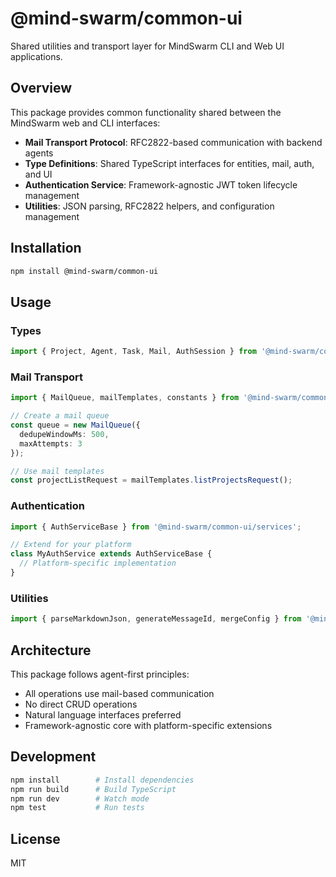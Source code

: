 # @mind-swarm/common-ui

Shared utilities and transport layer for MindSwarm CLI and Web UI applications.

## Overview

This package provides common functionality shared between the MindSwarm web and CLI interfaces:

- **Mail Transport Protocol**: RFC2822-based communication with backend agents
- **Type Definitions**: Shared TypeScript interfaces for entities, mail, auth, and UI
- **Authentication Service**: Framework-agnostic JWT token lifecycle management
- **Utilities**: JSON parsing, RFC2822 helpers, and configuration management

## Installation

```bash
npm install @mind-swarm/common-ui
```

## Usage

### Types

```typescript
import { Project, Agent, Task, Mail, AuthSession } from '@mind-swarm/common-ui/types';
```

### Mail Transport

```typescript
import { MailQueue, mailTemplates, constants } from '@mind-swarm/common-ui/transport';

// Create a mail queue
const queue = new MailQueue({
  dedupeWindowMs: 500,
  maxAttempts: 3
});

// Use mail templates
const projectListRequest = mailTemplates.listProjectsRequest();
```

### Authentication

```typescript
import { AuthServiceBase } from '@mind-swarm/common-ui/services';

// Extend for your platform
class MyAuthService extends AuthServiceBase {
  // Platform-specific implementation
}
```

### Utilities

```typescript
import { parseMarkdownJson, generateMessageId, mergeConfig } from '@mind-swarm/common-ui/utils';
```

## Architecture

This package follows agent-first principles:
- All operations use mail-based communication
- No direct CRUD operations
- Natural language interfaces preferred
- Framework-agnostic core with platform-specific extensions

## Development

```bash
npm install        # Install dependencies
npm run build      # Build TypeScript
npm run dev        # Watch mode
npm test           # Run tests
```

## License

MIT